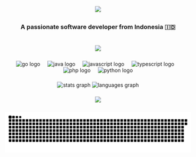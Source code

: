 <h1 align="center">
    <img src="https://readme-typing-svg.herokuapp.com/?font=Righteous&size=35&center=true&vCenter=true&width=500&height=70&duration=4000&lines=Hi+There!+👋;+I'm+Yoviar+Pauzi!;" />
</h1>

<h3 align="center">A passionate software developer from Indonesia 🇮🇩</h3>

###

<br clear="both">

<div align="center">
  <img height="350" src="https://i.giphy.com/media/v1.Y2lkPTc5MGI3NjExYWppcDVpeXphcDkzNHRncXVoYjNjenZscGJveDhkazZ1ajg1dTY3MCZlcD12MV9pbnRlcm5hbF9naWZfYnlfaWQmY3Q9Zw/GeimqsH0TLDt4tScGw/giphy.gif"  />
</div>

###

<div align="center">
  <img src="https://cdn.jsdelivr.net/gh/devicons/devicon/icons/go/go-original.svg" height="40" alt="go logo"  />
  <img width="12" />
  <img src="https://cdn.jsdelivr.net/gh/devicons/devicon/icons/java/java-original.svg" height="40" alt="java logo"  />
  <img width="12" />
  <img src="https://cdn.jsdelivr.net/gh/devicons/devicon/icons/javascript/javascript-original.svg" height="40" alt="javascript logo"  />
  <img width="12" />
  <img src="https://cdn.jsdelivr.net/gh/devicons/devicon/icons/typescript/typescript-original.svg" height="40" alt="typescript logo"  />
  <img width="12" />
  <img src="https://cdn.jsdelivr.net/gh/devicons/devicon/icons/php/php-original.svg" height="40" alt="php logo"  />
  <img width="12" />
  <img src="https://cdn.jsdelivr.net/gh/devicons/devicon/icons/python/python-original.svg" height="40" alt="python logo"  />
</div>

###

<div align="center">
  <img src="https://github-readme-stats.vercel.app/api?username=yoviarpauzi&hide_title=false&hide_rank=false&show_icons=true&include_all_commits=true&count_private=true&disable_animations=false&theme=dracula&locale=en&hide_border=false&order=1" height="150" alt="stats graph"  />
  <img src="https://github-readme-stats.vercel.app/api/top-langs?username=yoviarpauzi&locale=en&hide_title=false&layout=compact&card_width=320&langs_count=5&theme=dracula&hide_border=false&order=2" height="150" alt="languages graph"  />
</div>

###

<div align="center">
  <img src="https://profile-counter.glitch.me/yoviarpauzi/count.svg?"  />
</div>

###

<img src="https://raw.githubusercontent.com/yoviarpauzi/yoviarpauzi/output/snake.svg" alt="Snake animation" />

###
